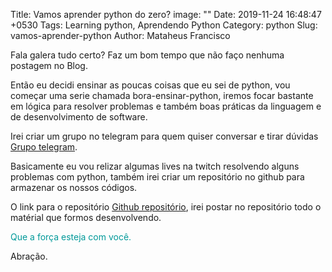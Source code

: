 Title: Vamos aprender python do zero?
image: ""
Date: 2019-11-24 16:48:47 +0530
Tags: Learning python, Aprendendo Python
Category: python
Slug: vamos-aprender-python
Author: Mataheus Francisco


Fala galera tudo certo?
Faz um bom tempo que não faço nenhuma postagem no Blog.

Então eu decidi ensinar as poucas coisas que eu sei de python, vou começar uma serie chamada bora-ensinar-python,
iremos focar bastante em lógica para resolver problemas e também boas práticas da linguagem e de desenvolvimento de software.

Irei criar um grupo no telegram para quem quiser conversar e tirar dúvidas <a href="https://t.me/boraensinarpython">Grupo telegram</a>.

Basicamente eu vou relizar algumas lives na twitch resolvendo alguns problemas com python, também irei criar um repositório
no github para armazenar os nossos códigos.

O link para o repositório <a href="https://github.com/matheusfrancisco/bora-ensinar-python">Github repositório</a>, irei postar no repositório todo o matérial que formos
desenvolvendo.


<p><font color="#009999
">Que a força esteja com você.
</font></p>
Abração.

